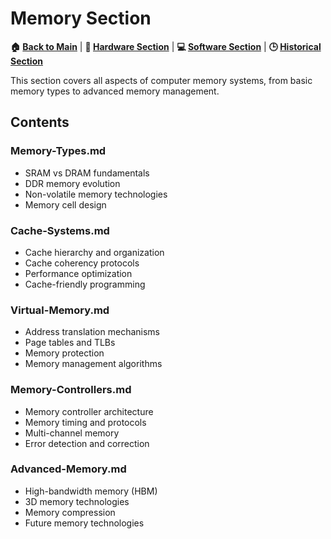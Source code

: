 # Memory Section

**🏠 [Back to Main](../../README.md)** | **🔧 [Hardware Section](../README.md)** | **💻 [Software Section](../../02-Software/)** | **🕒 [Historical Section](../../03-Historical/)**

This section covers all aspects of computer memory systems, from basic memory types to advanced memory management.

## Contents

### Memory-Types.md
- SRAM vs DRAM fundamentals
- DDR memory evolution
- Non-volatile memory technologies
- Memory cell design

### Cache-Systems.md
- Cache hierarchy and organization
- Cache coherency protocols
- Performance optimization
- Cache-friendly programming

### Virtual-Memory.md
- Address translation mechanisms
- Page tables and TLBs
- Memory protection
- Memory management algorithms

### Memory-Controllers.md
- Memory controller architecture
- Memory timing and protocols
- Multi-channel memory
- Error detection and correction

### Advanced-Memory.md
- High-bandwidth memory (HBM)
- 3D memory technologies
- Memory compression
- Future memory technologies
